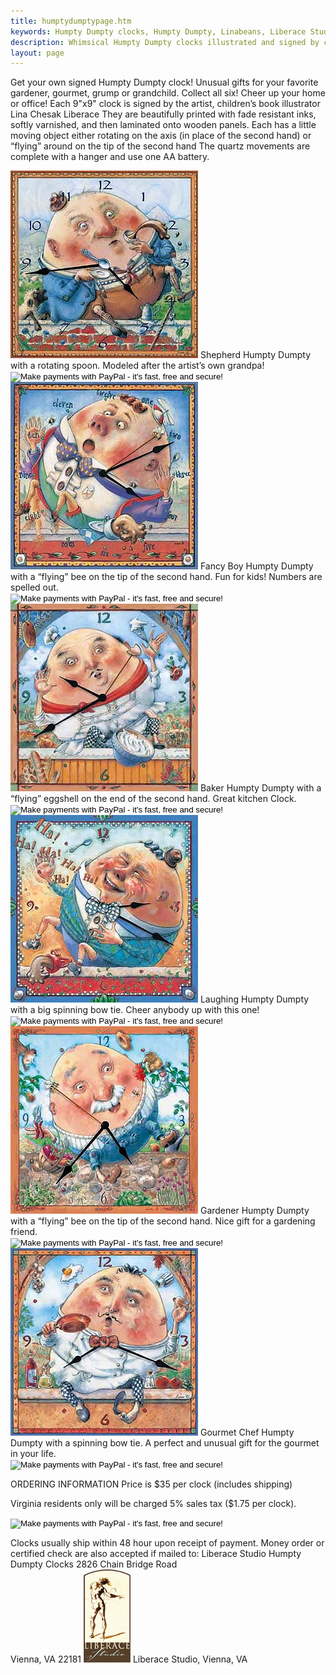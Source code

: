 ```yaml
---
title: humptydumptypage.htm
keywords: Humpty Dumpty clocks, Humpty Dumpty, Linabeans, Liberace Studio, nursery rhyme clock, Humpty Dumpty clock, humpty dumpty collectible, humpty dumpty wall clock, humpty dumpty illustration, illustrated clocks, gift clocks, Lina Chesak, Lina Liberace, Lina Chesak Liberace
description: Whimsical Humpty Dumpty clocks illustrated and signed by children's book illustrator Lina Liberace. Lina has illustrated books such as &quot;Polly Hopper's Pouch&quot; and &quot;Charlie Muffin's Miracle Mouse.&quot;"polly hopper's pouch" and "charlie muffin miracle mouse."
layout: page
---
```


Get your own signed Humpty Dumpty clock!
Unusual gifts for your favorite gardener, gourmet, grump or grandchild.
Collect all six! Cheer up your home or office!
Each 9"x9" clock is signed by the artist, children&#8217;s book illustrator Lina Chesak Liberace
They are beautifully printed with fade resistant inks, softly varnished, and then laminated onto wooden panels. Each has a little moving object either rotating on the axis (in place of the second hand)
or &#8220;flying&#8221; around on the tip of the second hand
The quartz movements are complete with a hanger and use one AA battery.

<img src="images/humpty dumpty images/hdshepherdforwebsite.jpg" alt="Shepherd Humpty Dumpty">
Shepherd Humpty Dumpty with a rotating spoon.
Modeled after the artist&#8217;s own grandpa!

<form target="paypal" action="https://www.paypal.com/cgi-bin/webscr" method="post">
  <input type="image" src="http://linaliberace.com/images/button_addtocart.gif" border="0" name="submit2" alt="Make payments with PayPal - it's fast, free and secure!">
  <input type="hidden" name="add" value="1">
  <input type="hidden" name="currency_code2" value="USD">
  <input type="hidden" name="cmd" value="_cart">
  <input type="hidden" name="business" value="lina@linaliberace.com">
  <input type="hidden" name="item_name" value="Shepherd Humpty Dumpty">
  <input type="hidden" name="item_number" value="humpty_shepherd">
  <input type="hidden" name="amount" value="35.00">
  <input type="hidden" name="no_note" value="1">
</form>

<img src="images/humpty dumpty images/hdfancyboyforwebsite.jpg" width="300" height="300" alt="Fancy Boy HD">
Fancy Boy Humpty Dumpty with a &#8220;flying&#8221; bee on the tip of the second hand.
Fun for kids! Numbers are spelled out.

<form target="paypal" action="https://www.paypal.com/cgi-bin/webscr" method="post">
  <input type="image" src="http://linaliberace.com/images/button_addtocart.gif" border="0" name="submit" alt="Make payments with PayPal - it's fast, free and secure!">
  <input type="hidden" name="add" value="1">
  <input type="hidden" name="cmd" value="_cart">
  <input type="hidden" name="business" value="lina@linaliberace.com">
  <input type="hidden" name="item_name" value="Fancy Boy Humpty Dumpty">
  <input type="hidden" name="item_number" value="humpty_fancyboy">
  <input type="hidden" name="amount" value="35.00">
  <input type="hidden" name="no_note" value="1">
  <input type="hidden" name="currency_code" value="USD">
</form>

<img src="images/humpty dumpty images/hdbakerforwebsite.jpg" alt="Baker HD">
Baker  Humpty Dumpty with a &#8220;flying&#8221; eggshell on the end of the second hand.
Great kitchen Clock.

<form target="paypal" action="https://www.paypal.com/cgi-bin/webscr" method="post">
  <input type="image" src="http://linaliberace.com/images/button_addtocart.gif" border="0" name="submit" alt="Make payments with PayPal - it's fast, free and secure!">
  <input type="hidden" name="add" value="1">
  <input type="hidden" name="cmd" value="_cart">
  <input type="hidden" name="business" value="lina@linaliberace.com">
  <input type="hidden" name="item_name" value="Baker Humpty Dumpty">
  <input type="hidden" name="item_number" value="humpty_baker">
  <input type="hidden" name="amount" value="35.00">
  <input type="hidden" name="no_note" value="1">
  <input type="hidden" name="currency_code" value="USD">
</form>

<img src="images/humpty dumpty images/hdlaughingforwebsite.jpg" alt="Laughing HD">
Laughing Humpty Dumpty with a big spinning bow tie.
Cheer anybody up with this one!

<form target="paypal" action="https://www.paypal.com/cgi-bin/webscr" method="post">
  <input type="image" src="http://linaliberace.com/images/button_addtocart.gif" border="0" name="submit" alt="Make payments with PayPal - it's fast, free and secure!">
  <input type="hidden" name="add" value="1">
  <input type="hidden" name="cmd" value="_cart">
  <input type="hidden" name="business" value="lina@linaliberace.com">
  <input type="hidden" name="item_name" value="Laughing Humpty Dumpty">
  <input type="hidden" name="item_number" value="humpty_laughing">
  <input type="hidden" name="amount" value="35.00">
  <input type="hidden" name="no_note" value="1">
  <input type="hidden" name="currency_code" value="USD">
</form>

<img src="images/humpty dumpty images/hdgardenerforwebsite.jpg" alt="Gardening HD">
Gardener Humpty Dumpty with a &#8220;flying&#8221; bee on the tip of the second hand.
Nice gift for a gardening friend.
<form target="paypal" action="https://www.paypal.com/cgi-bin/webscr" method="post">
  <input type="image" src="http://linaliberace.com/images/button_addtocart.gif" border="0" name="submit" alt="Make payments with PayPal - it's fast, free and secure!">
  <input type="hidden" name="add" value="1">
  <input type="hidden" name="cmd" value="_cart">
  <input type="hidden" name="business" value="lina@linaliberace.com">
  <input type="hidden" name="item_name" value="Gardener Humpty Dumpty">
  <input type="hidden" name="item_number" value="humpty_gardener">
  <input type="hidden" name="amount" value="35.00">
  <input type="hidden" name="no_note" value="1">
  <input type="hidden" name="currency_code" value="USD">
</form>

<img src="images/humpty dumpty images/hdchefforwebsite.jpg" alt="Chef Humpty Dumpty"/>
Gourmet Chef Humpty Dumpty with a spinning bow tie.
A perfect and unusual gift for the gourmet in your life.
<form target="paypal" action="https://www.paypal.com/cgi-bin/webscr" method="post">
  <input type="image" src="http://linaliberace.com/images/button_addtocart.gif" border="0" name="submit" alt="Make payments with PayPal - it's fast, free and secure!">
  <input type="hidden" name="add" value="1">
  <input type="hidden" name="cmd" value="_cart">
  <input type="hidden" name="business" value="lina@linaliberace.com">
  <input type="hidden" name="item_name" value="Gourmet Chef Humpty Dumpty">
  <input type="hidden" name="item_number" value="humpty_gourmetchef">
  <input type="hidden" name="amount" value="35.00">
  <input type="hidden" name="no_note" value="1">
  <input type="hidden" name="currency_code" value="USD">
</form>

ORDERING INFORMATION
Price is $35 per clock (includes shipping)

Virginia residents only will be charged 5% sales tax ($1.75 per clock).
<form target="paypal" action="https://www.paypal.com/cgi-bin/webscr" method="post">
  <input type="hidden" name="cmd" value="_cart">
  <input type="hidden" name="business" value="lina@linaliberace.com">
  <input type="image" src="https://www.paypal.com/images/view_cart.gif" border="0" name="submit" alt="Make payments with PayPal - it's fast, free and secure!">
  <input type="hidden" name="display" value="1">
</form>

Clocks usually ship within 48 hour upon receipt of payment.
Money order or certified check are also accepted if mailed to:
Liberace Studio
Humpty Dumpty Clocks
2826 Chain Bridge Road<br>
Vienna, VA 22181</address>
<img src="images/logoForWebSmaller.png" alt="Liberace Studio Logo">
Liberace Studio, Vienna, VA
